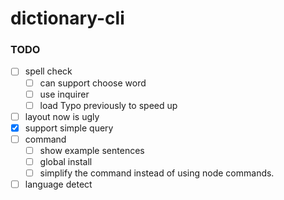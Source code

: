 # dictionary-cli


### TODO
- [ ] spell check
  - [ ] can support choose word
  - [ ] use inquirer
  - [ ] load Typo previously to speed up
- [ ] layout now is ugly
- [x] support simple query
- [ ] command
  - [ ] show example sentences
  - [ ] global install
  - [ ] simplify the command instead of using node commands.
- [ ] language detect